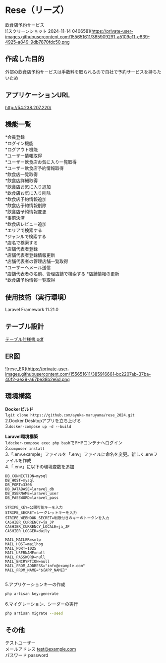 # Rese（リーズ）  
飲食店予約サービス  
![スクリーンショット 2024-11-14 040658](https://private-user-images.githubusercontent.com/155651611/385909291-a5109c11-e839-4925-a849-9db7870fdc50.png  
  
## 作成した目的  
外部の飲食店予約サービスは手数料を取られるので自社で予約サービスを持ちたいため  
  
## アプリケーションURL  
http://54.238.207.220/  
  
## 機能一覧  
*会員登録  
*ログイン機能  
*ログアウト機能  
*ユーザー情報取得  
*ユーザー飲食店お気に入り一覧取得  
*ユーザー飲食店予約情報取得  
*飲食店一覧取得  
*飲食店詳細取得  
*飲食店お気に入り追加  
*飲食店お気に入り削除  
*飲食店予約情報追加  
*飲食店予約情報削除  
*飲食店予約情報変更  
*事前決済  
*飲食店レビュー追加  
*エリアで検索する  
*ジャンルで検索する  
*店名で検索する  
*店舗代表者登録  
*店舗代表者登録情報更新  
*店舗代表者の管理店舗一覧取得  
*ユーザーへメール送信  
*店舗代表者の名前、管理店舗で検索する
*店舗情報の更新  
*飲食店予約情報一覧取得  
  
## 使用技術（実行環境）  
Laravel Framework 11.21.0  
  
## テーブル設計  
[テーブル仕様書.pdf](https://github.com/user-attachments/files/17738307/default.pdf)  
  
## ER図  
![rese_ER](https://private-user-images.githubusercontent.com/155651611/385916661-bc2207ab-37ba-40f2-ae39-a67be38b2e6d.png  

## 環境構築  
**Dockerビルド**  
1.`git clone https://github.com/ayuka-maruyama/rese_2024.git`  
2.Docker Desktopアプリを立ち上げる  
3.`docker-compose up -d --build`  
  
**Laravel環境構築**  
1.`docker-compose exec php bash`でPHPコンテナへログイン  
2.`composer install`  
3.「.env.example」ファイルを「.env」ファイルに命名を変更。新しく.envファイルを作成  
4.「.env」に以下の環境変数を追加  
```text
DB_CONNECTION=mysql  
DB_HOST=mysql  
DB_PORT=3306  
DB_DATABASE=laravel_db  
DB_USERNAME=laravel_user  
DB_PASSWORD=laravel_pass  
  
STRIPE_KEY=公開可能キーを入力  
STRIPE_SECRET=シークレットキーを入力  
STRIPE_WEBHOOK_SECRET=制限付きのキーのトークンを入力  
CASHIER_CURRENCY=ja_JP  
CASHIER_CURRENCY_LOCALE=ja_JP  
CASHIER_LOGGER=daily  
  
MAIL_MAILER=smtp  
MAIL_HOST=mailhog  
MAIL_PORT=1025  
MAIL_USERNAME=null  
MAIL_PASSWORD=null  
MAIL_ENCRYPTION=null  
MAIL_FROM_ADDRESS="info@example.com"  
MAIL_FROM_NAME="${APP_NAME}"  
  
```
  
5.アプリケーションキーの作成  
``` bash
php artisan key:generate
```  
  
6.マイグレーション、シーダーの実行  
``` bash
php artisan migrate --seed
```  
  
## その他  
テストユーザー  
メールアドレス test@example.com  
パスワード password  